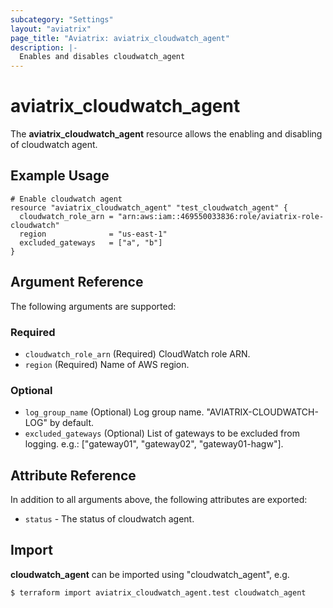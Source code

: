 ```yaml
---
subcategory: "Settings"
layout: "aviatrix"
page_title: "Aviatrix: aviatrix_cloudwatch_agent"
description: |-
  Enables and disables cloudwatch_agent
---
```


# aviatrix_cloudwatch_agent

The **aviatrix_cloudwatch_agent** resource allows the enabling and disabling of cloudwatch agent.

## Example Usage

```hcl
# Enable cloudwatch agent
resource "aviatrix_cloudwatch_agent" "test_cloudwatch_agent" {
  cloudwatch_role_arn = "arn:aws:iam::469550033836:role/aviatrix-role-cloudwatch"
  region              = "us-east-1"
  excluded_gateways   = ["a", "b"]
}
```

## Argument Reference

The following arguments are supported:

### Required
* `cloudwatch_role_arn` (Required) CloudWatch role ARN.
* `region` (Required) Name of AWS region.

### Optional
* `log_group_name` (Optional) Log group name. "AVIATRIX-CLOUDWATCH-LOG" by default.
* `excluded_gateways` (Optional) List of gateways to be excluded from logging. e.g.: ["gateway01", "gateway02", "gateway01-hagw"].

## Attribute Reference

In addition to all arguments above, the following attributes are exported:

* `status` - The status of cloudwatch agent.

## Import

**cloudwatch_agent** can be imported using "cloudwatch_agent", e.g.

```
$ terraform import aviatrix_cloudwatch_agent.test cloudwatch_agent
```
